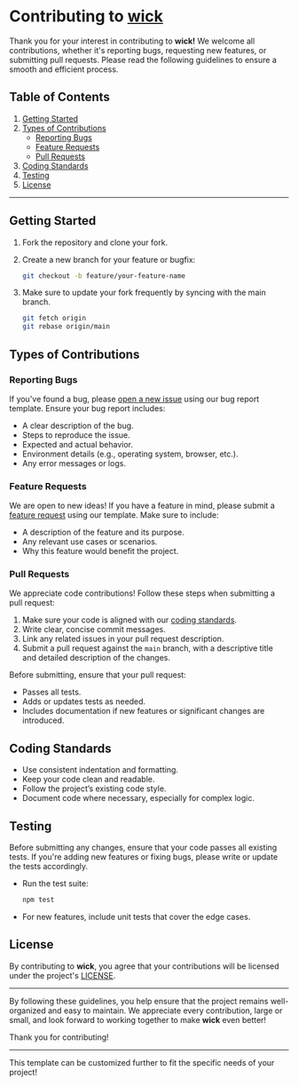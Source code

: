 # Contributing to [wick](https://github.com/k4itrun/wick)

Thank you for your interest in contributing to **wick!** We welcome all contributions, whether it's reporting bugs, requesting new features, or submitting pull requests. Please read the following guidelines to ensure a smooth and efficient process.

## Table of Contents

1. [Getting Started](#getting-started)
2. [Types of Contributions](#types-of-contributions)
   - [Reporting Bugs](#reporting-bugs)
   - [Feature Requests](#feature-requests)
   - [Pull Requests](#pull-requests)
3. [Coding Standards](#coding-standards)
4. [Testing](#testing)
5. [License](#license)

---

## Getting Started

1. Fork the repository and clone your fork.
2. Create a new branch for your feature or bugfix:
   ```bash
   git checkout -b feature/your-feature-name
   ```
3. Make sure to update your fork frequently by syncing with the main branch.

   ```bash
   git fetch origin
   git rebase origin/main
   ```

## Types of Contributions

### Reporting Bugs

If you've found a bug, please [open a new issue](.github/ISSUE_TEMPLATE/bug_report.md) using our bug report template. Ensure your bug report includes:

- A clear description of the bug.
- Steps to reproduce the issue.
- Expected and actual behavior.
- Environment details (e.g., operating system, browser, etc.).
- Any error messages or logs.

### Feature Requests

We are open to new ideas! If you have a feature in mind, please submit a [feature request](.github/ISSUE_TEMPLATE/feature_request.md) using our template. Make sure to include:

- A description of the feature and its purpose.
- Any relevant use cases or scenarios.
- Why this feature would benefit the project.

### Pull Requests

We appreciate code contributions! Follow these steps when submitting a pull request:

1. Make sure your code is aligned with our [coding standards](#coding-standards).
2. Write clear, concise commit messages.
3. Link any related issues in your pull request description.
4. Submit a pull request against the `main` branch, with a descriptive title and detailed description of the changes.

Before submitting, ensure that your pull request:

- Passes all tests.
- Adds or updates tests as needed.
- Includes documentation if new features or significant changes are introduced.

## Coding Standards

- Use consistent indentation and formatting.
- Keep your code clean and readable.
- Follow the project’s existing code style.
- Document code where necessary, especially for complex logic.

## Testing

Before submitting any changes, ensure that your code passes all existing tests. If you're adding new features or fixing bugs, please write or update the tests accordingly.

- Run the test suite:
  ```bash
  npm test
  ```
- For new features, include unit tests that cover the edge cases.

## License

By contributing to **wick**, you agree that your contributions will be licensed under the project's [LICENSE](LICENSE).

---

By following these guidelines, you help ensure that the project remains well-organized and easy to maintain. We appreciate every contribution, large or small, and look forward to working together to make **wick** even better!

Thank you for contributing!

---

This template can be customized further to fit the specific needs of your project! 